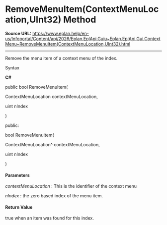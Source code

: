# RemoveMenuItem(ContextMenuLocation,UInt32) Method

**Source URL:** https://www.eplan.help/en-us/Infoportal/Content/api/2026/Eplan.EplApi.Guiu~Eplan.EplApi.Gui.ContextMenu~RemoveMenuItem(ContextMenuLocation,UInt32).html

---

Remove the menu item of a context menu of the index.

Syntax

**C#**



public bool RemoveMenuItem( 

   ContextMenuLocation contextMenuLocation,

   uint nIndex

)

public:

bool RemoveMenuItem( 

   ContextMenuLocation^ contextMenuLocation,

   uint nIndex

)


#### Parameters

*contextMenuLocation*
:   This is the identifier of the context menu

*nIndex*
:   the zero based index of the menu item.

#### Return Value

true when an item was found for this index.
